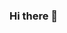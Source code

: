 ### Hi there 👋

<!--<a href="https://hits.seeyoufarm.com"><img src="https://hits.seeyoufarm.com/api/count/incr/badge.svg?url=https%3A%2F%2Fgithub.com%2Feuunrud&count_bg=%2379C83D&title_bg=%23555555&icon=&icon_color=%23E7E7E7&title=hits&edge_flat=false"/></a>
<!--[![Anurag's github stats](https://github-readme-stats.vercel.app/api?username=euunrud)](https://github.com/anuraghazra/github-readme-stats)
<!--
**euunrud/euunrud** is a ✨ _special_ ✨ repository because its `README.md` (this file) appears on your GitHub profile.

Here are some ideas to get you started:

- 🔭 I’m currently working on ...
- 🌱 I’m currently learning ...
- 👯 I’m looking to collaborate on ...
- 🤔 I’m looking for help with ...
- 💬 Ask me about ...
- 📫 How to reach me: ...
- 😄 Pronouns: ...
- ⚡ Fun fact: ...
-->
